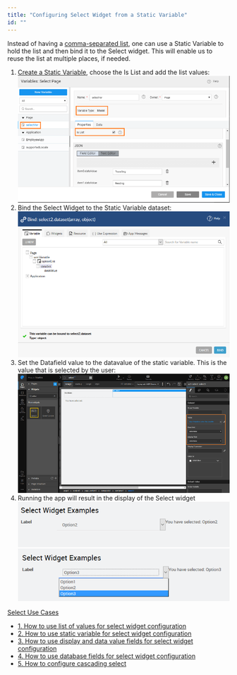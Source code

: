```yaml
---
title: "Configuring Select Widget from a Static Variable"
id: ""
---
```


Instead of having a [comma-separated list](/learn/how-tos/configuring-select-widget-static-list-values/), one can use a Static Variable to hold the list and then bind it to the Select widget. This will enable us to reuse the list at multiple places, if needed.

1. [Create a Static Variable](/learn/variables/#menu), choose the Is List and add the list values: [![sel_listvar](../assets/sel_listvar.png)](../assets/sel_listvar.png)
2. Bind the Select Widget to the Static Variable dataset: [![sel_listvar_bind](../assets/sel_listvar_bind.png)](../assets/sel_listvar_bind.png)
3. Set the Datafield value to the datavalue of the static variable. This is the value that is selected by the user: [![sel_listvar_props](../assets/sel_listvar_props.png)](../assets/sel_listvar_props.png)
4. Running the app will result in the display of the Select widget [![sel_listvar_run1](../assets/sel_listvar_run1.png)](../assets/sel_listvar_run1.png) [![sel_listvar_run2](../assets/sel_listvar_run2.png)](../assets/sel_listvar_run2.png)

[Select Use Cases](/learn/app-development/widgets/form-widgets/select-use-cases/)

- [1\. How to use list of values for select widget configuration](/learn/how-tos/configuring-select-widget-static-list-values/)
- [2\. How to use static variable for select widget configuration](/learn/how-tos/configuring-select-widget-static-variable/)
- [3\. How to use display and data value fields for select widget configuration](/learn/how-tos/configuring-select-widget-display-data-fields/)
- [4\. How to use database fields for select widget configuration](/learn/how-tos/configuring-select-widget-database-fields/)
- [5\. How to configure cascading select](/learn/how-tos/configuring-cascading-select/)
